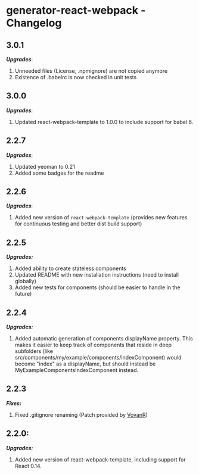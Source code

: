 # generator-react-webpack - Changelog

## 3.0.1
___Upgrades___:
1. Unneeded files (License, .npmignore) are not copied anymore
2. Existence of .babelrc is now checked in unit tests

## 3.0.0
___Upgrades___:

1. Updated react-webpack-template to 1.0.0 to include support for babel 6.

## 2.2.7
___Upgrades___:

1. Updated yeoman to 0.21
2. Added some badges for the readme

## 2.2.6
___Upgrades___:

1. Added new version of ```react-webpack-template``` (provides new features for continuous testing and better dist build support)

## 2.2.5
___Upgrades:___

1. Added ability to create stateless components
2. Updated README with new installation instructions (need to install globally)
3. Added new tests for components (should be easier to handle in the future)

## 2.2.4
___Upgrades:___

1. Added automatic generation of components displayName property. This makes it easier to keep track of components that reside in deep subfolders (like src/components/my/example/components/indexComponent) would become "index" as a displayName, but should instead be MyExampleComponentsIndexComponent instead.

## 2.2.3
___Fixes:___

1. Fixed .gitignore renaming (Patch provided by [VovanR](https://github.com/VovanR))

## 2.2.0:
___Upgrades:___

1. Added new version of react-webpack-template, including support for React 0.14.
